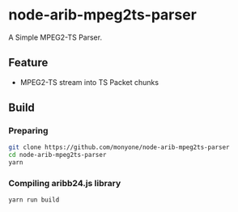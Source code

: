 # node-arib-mpeg2ts-parser

A Simple MPEG2-TS Parser.

## Feature

* MPEG2-TS stream into TS Packet chunks

## Build

### Preparing

```bash
git clone https://github.com/monyone/node-arib-mpeg2ts-parser
cd node-arib-mpeg2ts-parser
yarn
```

### Compiling aribb24.js library

```bash
yarn run build
```

